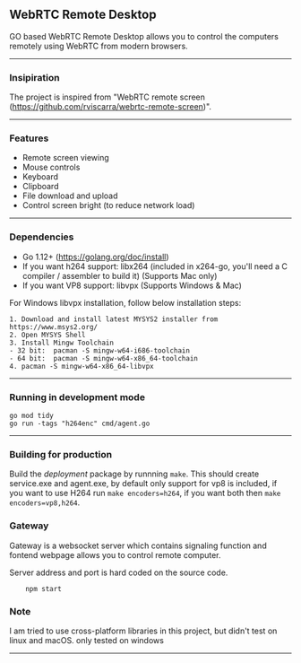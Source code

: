 ## WebRTC Remote Desktop

GO based WebRTC Remote Desktop allows you to control the computers remotely using WebRTC from modern browsers. 
<hr>

### Insipiration

The project is inspired from "WebRTC remote screen (https://github.com/rviscarra/webrtc-remote-screen)".

<hr>

### Features

* Remote screen viewing
* Mouse controls
* Keyboard
* Clipboard
* File download and upload
* Control screen bright (to reduce network load)

<hr>

### Dependencies

- Go 1.12+ (https://golang.org/doc/install)
- If you want h264 support: libx264 (included in x264-go, you'll need a C compiler / assembler to build it) (Supports Mac only)
- If you want VP8 support: libvpx (Supports Windows & Mac)

For Windows libvpx installation, follow below installation steps:
```
1. Download and install latest MYSYS2 installer from https://www.msys2.org/
2. Open MYSYS Shell
3. Install Mingw Toolchain
- 32 bit:  pacman -S mingw-w64-i686-toolchain 
- 64 bit:  pacman -S mingw-w64-x86_64-toolchain
4. pacman -S mingw-w64-x86_64-libvpx
```

<hr>

### Running in development mode

```
go mod tidy
go run -tags "h264enc" cmd/agent.go
```

<hr>

### Building for production
Build the _deployment_ package by runnning `make`. This should create service.exe and agent.exe, by default only support for vp8 is included, if you want to use H264 run `make encoders=h264`, if you want both then `make encoders=vp8,h264`.

### Gateway

Gateway is a websocket server which contains signaling function and fontend webpage allows you to control remote computer.

Server address and port is hard coded on the source code.

```
    npm start 
```

### Note
I am tried to use cross-platform libraries in this project, but didn't test on linux and macOS. only tested on windows
<hr>

